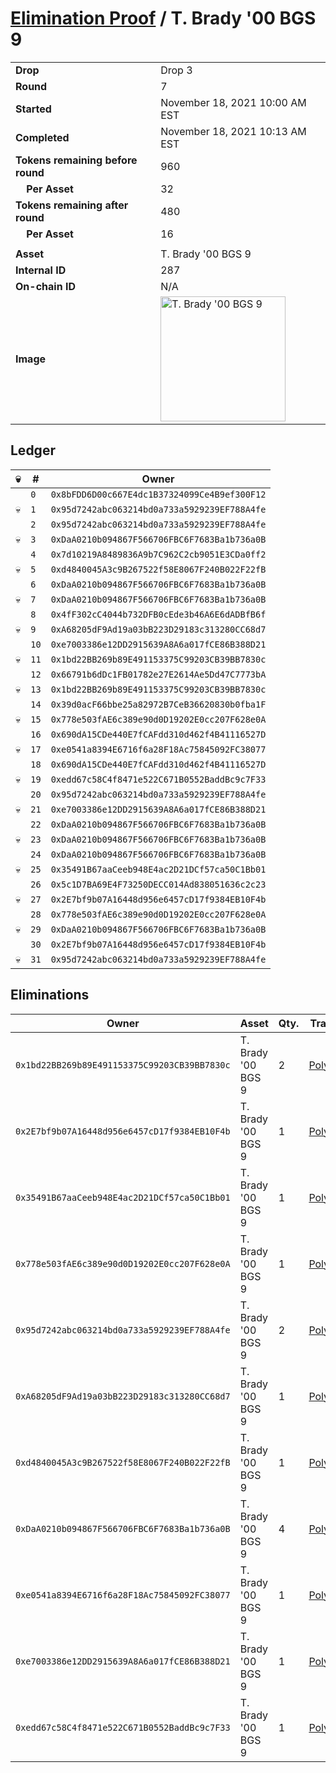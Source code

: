 # [Elimination Proof](./readme.md) / T. Brady &#039;00 BGS 9

|||
|---|---|
| **Drop** | Drop 3 |
| **Round** | 7 |
| **Started** | November 18, 2021 10:00 AM EST |
| **Completed** | November 18, 2021 10:13 AM EST |
| **Tokens remaining before round** | 960 |
| **&nbsp;&nbsp;&nbsp;&nbsp;Per Asset** | 32 |
| **Tokens remaining after round** | 480 |
| **&nbsp;&nbsp;&nbsp;&nbsp;Per Asset** | 16 |
| | |
| **Asset** | T. Brady &#039;00 BGS 9 |
| **Internal ID** | 287 |
| **On-chain ID** | N/A |
| **Image** | <img src="https://tcdn.blokpax.com/94d9199b-dc54-4e9b-95f6-d8808925fccb/a3f0de08e6caeb7d4a92717ad4a703485827db3cbdfbe8918269a82584a76008.jpg" height="200" alt="T. Brady &#039;00 BGS 9" /> |

## Ledger

| 💀 | # | Owner |
| --- | --- | --- |
|  | `0` | `0x8bFDD6D00c667E4dc1B37324099Ce4B9ef300F12` |
| 💀 | `1` | `0x95d7242abc063214bd0a733a5929239EF788A4fe` |
|  | `2` | `0x95d7242abc063214bd0a733a5929239EF788A4fe` |
| 💀 | `3` | `0xDaA0210b094867F566706FBC6F7683Ba1b736a0B` |
|  | `4` | `0x7d10219A8489836A9b7C962C2cb9051E3CDa0ff2` |
| 💀 | `5` | `0xd4840045A3c9B267522f58E8067F240B022F22fB` |
|  | `6` | `0xDaA0210b094867F566706FBC6F7683Ba1b736a0B` |
| 💀 | `7` | `0xDaA0210b094867F566706FBC6F7683Ba1b736a0B` |
|  | `8` | `0x4fF302cC4044b732DFB0cEde3b46A6E6dADBfB6f` |
| 💀 | `9` | `0xA68205dF9Ad19a03bB223D29183c313280CC68d7` |
|  | `10` | `0xe7003386e12DD2915639A8A6a017fCE86B388D21` |
| 💀 | `11` | `0x1bd22BB269b89E491153375C99203CB39BB7830c` |
|  | `12` | `0x66791b6dDc1FB01782e27E2614Ae5Dd47C7773bA` |
| 💀 | `13` | `0x1bd22BB269b89E491153375C99203CB39BB7830c` |
|  | `14` | `0x39d0acF66bbe25a82972B7CeB36620830b0fba1F` |
| 💀 | `15` | `0x778e503fAE6c389e90d0D19202E0cc207F628e0A` |
|  | `16` | `0x690dA15CDe440E7fCAFdd310d462f4B41116527D` |
| 💀 | `17` | `0xe0541a8394E6716f6a28F18Ac75845092FC38077` |
|  | `18` | `0x690dA15CDe440E7fCAFdd310d462f4B41116527D` |
| 💀 | `19` | `0xedd67c58C4f8471e522C671B0552BaddBc9c7F33` |
|  | `20` | `0x95d7242abc063214bd0a733a5929239EF788A4fe` |
| 💀 | `21` | `0xe7003386e12DD2915639A8A6a017fCE86B388D21` |
|  | `22` | `0xDaA0210b094867F566706FBC6F7683Ba1b736a0B` |
| 💀 | `23` | `0xDaA0210b094867F566706FBC6F7683Ba1b736a0B` |
|  | `24` | `0xDaA0210b094867F566706FBC6F7683Ba1b736a0B` |
| 💀 | `25` | `0x35491B67aaCeeb948E4ac2D21DCf57ca50C1Bb01` |
|  | `26` | `0x5c1D7BA69E4F73250DECC014Ad838051636c2c23` |
| 💀 | `27` | `0x2E7bf9b07A16448d956e6457cD17f9384EB10F4b` |
|  | `28` | `0x778e503fAE6c389e90d0D19202E0cc207F628e0A` |
| 💀 | `29` | `0xDaA0210b094867F566706FBC6F7683Ba1b736a0B` |
|  | `30` | `0x2E7bf9b07A16448d956e6457cD17f9384EB10F4b` |
| 💀 | `31` | `0x95d7242abc063214bd0a733a5929239EF788A4fe` |


## Eliminations

| Owner | Asset | Qty. | Transaction |
| --- | --- | --- | --- |
| `0x1bd22BB269b89E491153375C99203CB39BB7830c` | T. Brady '00 BGS 9 | 2 | [Polygonscan](https://polygonscan.com/tx/0xf59aa00118d5051bf78f9f846205aef58e7d09bfc769e2a05f562ffc5ec56237) |
| `0x2E7bf9b07A16448d956e6457cD17f9384EB10F4b` | T. Brady '00 BGS 9 | 1 | [Polygonscan](https://polygonscan.com/tx/0x56592d2cc685361884af1a0723829f177385a384d3da5649043e832e65504fed) |
| `0x35491B67aaCeeb948E4ac2D21DCf57ca50C1Bb01` | T. Brady '00 BGS 9 | 1 | [Polygonscan](https://polygonscan.com/tx/0x0b31d9f1039ea0a4aaa7cc92e5f38df8f0f9c9408a375692ad99d262b7154479) |
| `0x778e503fAE6c389e90d0D19202E0cc207F628e0A` | T. Brady '00 BGS 9 | 1 | [Polygonscan](https://polygonscan.com/tx/0x7ee4d7ee63f7e5db28258bff1b68dd5faace9561fdde2e8e79bd29b7ba7e7355) |
| `0x95d7242abc063214bd0a733a5929239EF788A4fe` | T. Brady '00 BGS 9 | 2 | [Polygonscan](https://polygonscan.com/tx/0xb29ec558ecc4f835945f0877a8622b5b282b2794b2e450847200658790dd993c) |
| `0xA68205dF9Ad19a03bB223D29183c313280CC68d7` | T. Brady '00 BGS 9 | 1 | [Polygonscan](https://polygonscan.com/tx/0x06ad3f9f8481bd139ce70ed6edbca2099c72f00d73de42d584422fbdf0ab1c8a) |
| `0xd4840045A3c9B267522f58E8067F240B022F22fB` | T. Brady '00 BGS 9 | 1 | [Polygonscan](https://polygonscan.com/tx/0xc72ccbb2e7471d817ca97b7325b252e3853abe94de5075fc4417400976416f11) |
| `0xDaA0210b094867F566706FBC6F7683Ba1b736a0B` | T. Brady '00 BGS 9 | 4 | [Polygonscan](https://polygonscan.com/tx/0xc7c363283d39a8c64221e92d6a4f0936f00ebd183b45b46627b9706227832769) |
| `0xe0541a8394E6716f6a28F18Ac75845092FC38077` | T. Brady '00 BGS 9 | 1 | [Polygonscan](https://polygonscan.com/tx/0xb49fcbe5ba1c54b312355f2a48e1dd16a16c5f7c027f78b68037c52e8e19b497) |
| `0xe7003386e12DD2915639A8A6a017fCE86B388D21` | T. Brady '00 BGS 9 | 1 | [Polygonscan](https://polygonscan.com/tx/0x476aec9c571f2811fb9c4fb38be0d7985b1b0513632a0bdfd7a05d7c25b2f74a) |
| `0xedd67c58C4f8471e522C671B0552BaddBc9c7F33` | T. Brady '00 BGS 9 | 1 | [Polygonscan](https://polygonscan.com/tx/0xef54db61775d0989501a3794c878155c1d81f16f95768628ea99280503ee9b47) |
